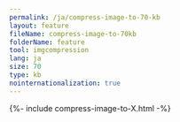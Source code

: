 ```yaml
---
permalink: /ja/compress-image-to-70-kb
layout: feature
fileName: compress-image-to-70kb
folderName: feature
tool: imgcompression
lang: ja
size: 70
type: kb
nointernationalization: true
---
```

{%- include compress-image-to-X.html -%}       
